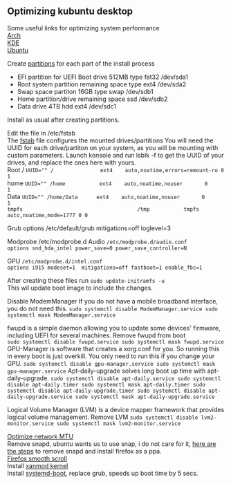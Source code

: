 ## Optimizing kubuntu desktop


Some useful links for optimizing system performance<br>
[Arch](https://wiki.archlinux.org/title/improving_performance)<br>
[KDE](https://wiki.archlinux.org/title/KDE)<br>
[Ubuntu](https://github.com/themagicalmammal/howtodebuntu#5-optimize-boot-time--ram-usage)<br>

Create [partitions](https://wiki.archlinux.org/title/partitioning) for each part of the install process
* EFI partition for UEFI Boot drive 512MB type fat32 /dev/sda1
* Root system partition remaining space type ext4 /dev/sda2
* Swap space partiton 16GB type swap /dev/sdb1
* Home partition/drive remaining space ssd /dev/sdb2
* Data drive 4TB hdd ext4 /dev/sdc1

Install as usual after creating partitions.

Edit the file in /etc/fstab<br>
The [fstab](https://wiki.archlinux.org/title/fstab) file configures the mounted drives/partitions
You will need the UUID for each drive/partiton on your system, as you will be mounting with custom parameters.
Launch konsole and run lsblk -f  to get the UUID of your drives, and replace the ones here with yours.<br>
Root / `UUID="" /               ext4    auto,noatime,errors=remount-ro 0       1`<br>
home   `UUID="" /home           ext4    auto,noatime,nouser       0       1`<br>
Data   `UUID="" /home/Data      ext4    auto,noatime,nouser       0       1`<br>
`tmpfs                                     /tmp           tmpfs   auto,noatime,mode=1777 0 0`<br>

Grub options
/etc/default/grub
mitigations=off loglevel=3

Modprobe
/etc/modprobe.d
Audio `/etc/modprobe.d/audio.conf`<br>
`options snd_hda_intel power_save=0 power_save_controller=N`<br>

GPU `/etc/modprobe.d/intel.conf`<br>
`options i915 modeset=1  mitigations=off fastboot=1 enable_fbc=1`<br>
 
After creating these files run `sudo update-initramfs -u`<br>
This wil update boot image to include the changes.

Disable ModemManager If you do not have a mobile broadband interface, you do not need this.
`
sudo systemctl disable ModemManager.service
sudo systemctl mask ModemManager.service
`

fwupd is a simple daemon allowing you to update some devices' firmware, including UEFI for several machines. 
Remove fwupd from boot<br>
`
sudo systemctl disable fwupd.service
sudo systemctl mask fwupd.service
`
GPU-Manager is software that creates a xorg.conf for you. So running this in every boot is just overkill. You only need to run this if you change your GPU.
`
sudo systemctl disable gpu-manager.service
sudo systemctl mask gpu-manager.service
`
Apt-daily-upgrade solves long boot up time with apt-daily-upgrade.
`
sudo systemctl disable apt-daily.service
sudo systemctl disable apt-daily.timer
sudo systemctl mask apt-daily.timer
sudo systemctl disable apt-daily-upgrade.timer
sudo systemctl disable apt-daily-upgrade.service
sudo systemctl mask apt-daily-upgrade.service
`

Logical Volume Manager (LVM) is a device mapper framework that provides logical volume management.
Remove LVM
`
sudo systemctl disable lvm2-monitor.service
sudo systemctl mask lvm2-monitor.service
`
 
[Optimize network MTU](https://appuals.com/how-to-optimize-ubuntu-internet-speed-with-mtu-settings/)<br> 
Remove snapd, ubuntu wants us to use snap, i do not care for it, [here are the steps](https://haydenjames.io/remove-snap-ubuntu-22-04-lts/)
to remove snapd and install firefox as a ppa.<br>
[Firefox smooth scroll](https://github.com/AveYo/fox/blob/main/Natural%20Smooth%20Scrolling%20for%20user.js)<br>
Install [xanmod kernel](https://xanmod.org/)<br>
Install [systemd-boot](https://blobfolio.com/2018/replace-grub2-with-systemd-boot-on-ubuntu-18-04/), replace grub, speeds up boot time by 5 secs.<br>
